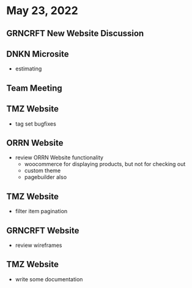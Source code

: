 # May 23, 2022

## GRNCRFT New Website Discussion

## DNKN Microsite
- estimating

## Team Meeting

## TMZ Website
- tag set bugfixes

## ORRN Website
- review ORRN Website functionality
	- woocommerce for displaying products, but not for checking out
	- custom theme
	- pagebuilder also

## TMZ Website
- filter item pagination

## GRNCRFT Website
- review wireframes

## TMZ Website
- write some documentation